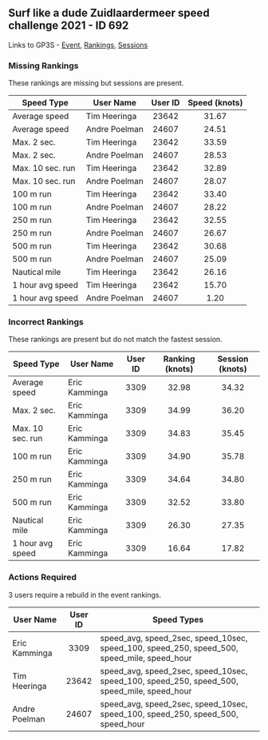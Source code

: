 ## Surf like a dude Zuidlaardermeer speed challenge 2021 - ID 692

Links to GP3S - [Event](https://www.gps-speedsurfing.com/default.aspx?mnu=event&val=692), [Rankings](https://www.gps-speedsurfing.com/default.aspx?mnu=eventranking&val=692), [Sessions](https://www.gps-speedsurfing.com/default.aspx?mnu=eventsessions&val=692)

### Missing Rankings

These rankings are missing but sessions are present.

| Speed Type | User Name | User ID | Speed (knots) |
| ---------- | --------- | :-----: | :-----------: |
| Average speed | Tim Heeringa | 23642 | 31.67 |
| Average speed | Andre Poelman | 24607 | 24.51 |
| Max. 2 sec. | Tim Heeringa | 23642 | 33.59 |
| Max. 2 sec. | Andre Poelman | 24607 | 28.53 |
| Max. 10 sec. run | Tim Heeringa | 23642 | 32.89 |
| Max. 10 sec. run | Andre Poelman | 24607 | 28.07 |
| 100 m run | Tim Heeringa | 23642 | 33.40 |
| 100 m run | Andre Poelman | 24607 | 28.22 |
| 250 m run | Tim Heeringa | 23642 | 32.55 |
| 250 m run | Andre Poelman | 24607 | 26.67 |
| 500 m run | Tim Heeringa | 23642 | 30.68 |
| 500 m run | Andre Poelman | 24607 | 25.09 |
| Nautical mile | Tim Heeringa | 23642 | 26.16 |
| 1 hour avg speed | Tim Heeringa | 23642 | 15.70 |
| 1 hour avg speed | Andre Poelman | 24607 | 1.20 |

### Incorrect Rankings

These rankings are present but do not match the fastest session.

| Speed Type | User Name | User ID | Ranking (knots) | Session (knots) |
| ---------- | --------- | :-----: | :-------------: | :-------------: |
| Average speed | Eric Kamminga | 3309 | 32.98 | 34.32 |
| Max. 2 sec. | Eric Kamminga | 3309 | 34.99 | 36.20 |
| Max. 10 sec. run | Eric Kamminga | 3309 | 34.83 | 35.45 |
| 100 m run | Eric Kamminga | 3309 | 34.90 | 35.78 |
| 250 m run | Eric Kamminga | 3309 | 34.64 | 34.80 |
| 500 m run | Eric Kamminga | 3309 | 32.52 | 33.80 |
| Nautical mile | Eric Kamminga | 3309 | 26.30 | 27.35 |
| 1 hour avg speed | Eric Kamminga | 3309 | 16.64 | 17.82 |

### Actions Required

3 users require a rebuild in the event rankings.

| User Name | User ID | Speed Types |
| --------- | :-----: | ----------- |
| Eric Kamminga | 3309 | speed_avg, speed_2sec, speed_10sec, speed_100, speed_250, speed_500, speed_mile, speed_hour |
| Tim Heeringa | 23642 | speed_avg, speed_2sec, speed_10sec, speed_100, speed_250, speed_500, speed_mile, speed_hour |
| Andre Poelman | 24607 | speed_avg, speed_2sec, speed_10sec, speed_100, speed_250, speed_500, speed_hour |
